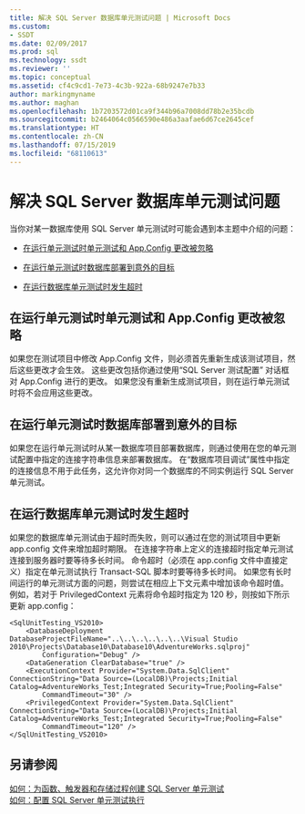 ```yaml
---
title: 解决 SQL Server 数据库单元测试问题 | Microsoft Docs
ms.custom:
- SSDT
ms.date: 02/09/2017
ms.prod: sql
ms.technology: ssdt
ms.reviewer: ''
ms.topic: conceptual
ms.assetid: cf4c9cd1-7e73-4c3b-922a-68b9247e7b33
author: markingmyname
ms.author: maghan
ms.openlocfilehash: 1b7203572d01ca9f344b96a7008dd78b2e35bcdb
ms.sourcegitcommit: b2464064c0566590e486a3aafae6d67ce2645cef
ms.translationtype: HT
ms.contentlocale: zh-CN
ms.lasthandoff: 07/15/2019
ms.locfileid: "68110613"
---
```

# <a name="troubleshooting-sql-server-database-unit-testing-issues"></a>解决 SQL Server 数据库单元测试问题
当你对某一数据库使用 SQL Server 单元测试时可能会遇到本主题中介绍的问题：  
  
-   [在运行单元测试时单元测试和 App.Config 更改被忽略](#UnitTestingAndAppConfigChanges)  
  
-   [在运行单元测试时数据库部署到意外的目标](#DatabaseDeploymentInUnitTests)  
  
-   [在运行数据库单元测试时发生超时](#TimeoutsDuringUnitTests)  
  
## <a name="UnitTestingAndAppConfigChanges"></a>在运行单元测试时单元测试和 App.Config 更改被忽略  
如果您在测试项目中修改 App.Config 文件，则必须首先重新生成该测试项目，然后这些更改才会生效。 这些更改包括你通过使用“SQL Server 测试配置”  对话框对 App.Config 进行的更改。 如果您没有重新生成测试项目，则在运行单元测试时将不会应用这些更改。  
  
## <a name="DatabaseDeploymentInUnitTests"></a>在运行单元测试时数据库部署到意外的目标  
如果您在运行单元测试时从某一数据库项目部署数据库，则通过使用在您的单元测试配置中指定的连接字符串信息来部署数据库。 在“数据库项目调试”属性中指定的连接信息不用于此任务，这允许你对同一个数据库的不同实例运行 SQL Server 单元测试。  
  
## <a name="TimeoutsDuringUnitTests"></a>在运行数据库单元测试时发生超时  
如果您的数据库单元测试由于超时而失败，则可以通过在您的测试项目中更新 app.config 文件来增加超时期限。 在连接字符串上定义的连接超时指定单元测试连接到服务器时要等待多长时间。 命令超时（必须在 app.config 文件中直接定义）指定在单元测试执行 Transact\-SQL 脚本时要等待多长时间。 如果您有长时间运行的单元测试方面的问题，则尝试在相应上下文元素中增加该命令超时值。 例如，若对于 PrivilegedContext  元素将命令超时指定为 120 秒，则按如下所示更新 app.config：  
  
```  
<SqlUnitTesting_VS2010>  
    <DatabaseDeployment DatabaseProjectFileName="..\..\..\..\..\..\Visual Studio 2010\Projects\Database10\Database10\AdventureWorks.sqlproj"  
        Configuration="Debug" />  
    <DataGeneration ClearDatabase="true" />  
    <ExecutionContext Provider="System.Data.SqlClient" ConnectionString="Data Source=(LocalDB)\Projects;Initial Catalog=AdventureWorks_Test;Integrated Security=True;Pooling=False"  
        CommandTimeout="30" />  
    <PrivilegedContext Provider="System.Data.SqlClient" ConnectionString="Data Source=(LocalDB)\Projects;Initial Catalog=AdventureWorks_Test;Integrated Security=True;Pooling=False"  
        CommandTimeout="120" />  
</SqlUnitTesting_VS2010>  
```  
  
## <a name="see-also"></a>另请参阅  
[如何：为函数、触发器和存储过程创建 SQL Server 单元测试](../ssdt/how-to-create-unit-tests-for-functions-triggers-stored-procedures.md)  
[如何：配置 SQL Server 单元测试执行](../ssdt/how-to-configure-sql-server-unit-test-execution.md)  
  
